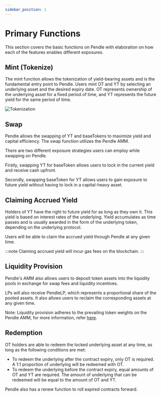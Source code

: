 ```yaml
---
sidebar_position: 1
---
```


# Primary Functions

This section covers the basic functions on Pendle with elaboration on how each of the features enables different exposures.


## Mint (Tokenize)

The mint function allows the tokenization of yield-bearing assets and is the fundamental entry point to Pendle. Users mint OT and YT by selecting an underlying asset and the desired expiry date. OT represents ownership of the underlying asset for a fixed period of time, and YT represents the future yield for the same period of time.

![Tokenization](/img/getting-started/basic-functions-1.png)


## Swap

Pendle allows the swapping of YT and baseTokens to maximize yield and capital efficiency. The swap function utilizes the Pendle AMM. 

There are two different exposure strategies users can employ while swapping on Pendle. 

Firstly, swapping YT for baseToken allows users to lock in the current yield and receive cash upfront.

Secondly, swapping baseToken for YT allows users to gain exposure to future yield without having to lock in a capital-heavy asset.


## Claiming Accrued Yield

Holders of YT have the right to future yield for as long as they own it. This yield is based on interest rates of the underlying. Yield accumulates as time passes and is usually awarded in the form of the underlying token, depending on the underlying protocol.

Users will be able to claim the accrued yield through Pendle at any given time.

:::note
Claiming accrued yield will incur gas fees on the blockchain.
:::

## Liquidity Provision

Pendle's AMM also allows users to deposit token assets into the liquidity pools in exchange for swap fees and liquidity incentives.

LPs will also receive PendleLP, which represents a proportional share of the pooled assets. It also allows users to reclaim the corresponding assets at any given time.

Note: Liquidity provision adheres to the prevailing token weights on the Pendle AMM, for more information, refer [here](https://docs.pendle.finance/resources/pendle-amm-design-paper).


## Redemption

OT holders are able to redeem the locked underlying asset at any time, as long as the following conditions are met:

* To redeem the underlying after the contract expiry, only OT is required. A 1:1 proportion of underlying will be redeemed with OT.
* To redeem the underlying before the contract expiry, equal amounts of OT and YT are required. The amount of underlying that can be redeemed will be equal to the amount of OT and YT.

Pendle also has a renew function to roll expired contracts forward. 
